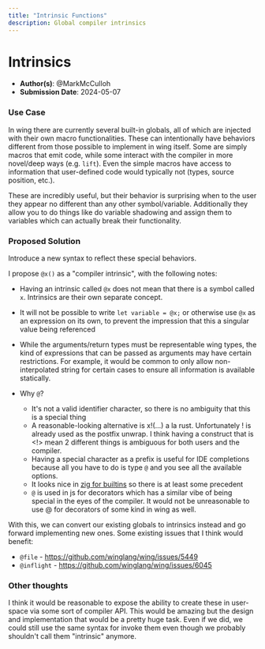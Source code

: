 ```yaml
---
title: "Intrinsic Functions"
description: Global compiler intrinsics
---
```


# Intrinsics

- **Author(s)**: @MarkMcCulloh
- **Submission Date**: 2024-05-07

### Use Case

In wing there are currently several built-in globals, all of which are injected with their own macro functionalities. These can intentionally have behaviors different from those possible to implement in wing itself. Some are simply macros that emit code, while some interact with the compiler in more novel/deep ways (e.g. `lift`). Even the simple macros have access to information that user-defined code would typically not (types, source position, etc.).

These are incredibly useful, but their behavior is surprising when to the user they appear no different than any other symbol/variable. Additionally they allow you to do things like do variable shadowing and assign them to variables which can actually break their functionality.

### Proposed Solution

Introduce a new syntax to reflect these special behaviors.

I propose `@x()` as a "compiler intrinsic", with the following notes:
- Having an intrinsic called `@x` does not mean that there is a symbol called `x`. Intrinsics are their own separate concept.
- It will not be possible to write `let variable = @x;` or otherwise use `@x` as an expression on its own, to prevent the impression that this a singular value being referenced
- While the arguments/return types must be representable wing types, the kind of expressions that can be passed as arguments may have certain restrictions. For example, it would be common to only allow non-interpolated string for certain cases to ensure all information is available statically.

- Why `@`?
  - It's not a valid identifier character, so there is no ambiguity that this is a special thing
  - A reasonable-looking alternative is x!(...) a la rust. Unfortunately ! is already used as the postfix unwrap. I think having a construct that is <identifier><!> mean 2 different things is ambiguous for both users and the compiler.
  - Having a special character as a prefix is useful for IDE completions because all you have to do is type `@` and you see all the available options.
  - It looks nice in [zig for builtins](https://ziglang.org/documentation/master/#Builtin-Functions) so there is at least some precedent
  - `@` is used in js for decorators which has a similar vibe of being special in the eyes of the compiler. It would not be unreasonable to use @ for decorators of some kind in wing as well.

With this, we can convert our existing globals to intrinsics instead and go forward implementing new ones. Some existing issues that I think would benefit:
- `@file` - https://github.com/winglang/wing/issues/5449
- `@inflight` - https://github.com/winglang/wing/issues/6045

### Other thoughts

I think it would be reasonable to expose the ability to create these in user-space via some sort of compiler API. This would be amazing but the design and implementation that would be a pretty huge task. Even if we did, we could still use the same syntax for invoke them even though we probably shouldn't call them "intrinsic" anymore.
